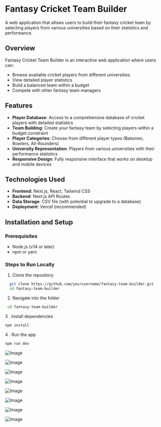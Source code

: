 # Fantasy Cricket Team Builder

A web application that allows users to build their fantasy cricket team by selecting players from various universities based on their statistics and performance.

## Overview

Fantasy Cricket Team Builder is an interactive web application where users can:
- Browse available cricket players from different universities
- View detailed player statistics
- Build a balanced team within a budget
- Compete with other fantasy team managers

## Features

- **Player Database**: Access to a comprehensive database of cricket players with detailed statistics
- **Team Building**: Create your fantasy team by selecting players within a budget constraint
- **Player Categories**: Choose from different player types (Batsmen, Bowlers, All-Rounders)
- **University Representation**: Players from various universities with their performance statistics
- **Responsive Design**: Fully responsive interface that works on desktop and mobile devices

## Technologies Used

- **Frontend**: Next.js, React, Tailwind CSS
- **Backend**: Next.js API Routes
- **Data Storage**: CSV file (with potential to upgrade to a database)
- **Deployment**: Vercel (recommended)

## Installation and Setup

### Prerequisites
- Node.js (v14 or later)
- npm or yarn

### Steps to Run Locally

1. Clone the repository
 ```bash
   git clone https://github.com/yourusername/fantasy-team-builder.git
   cd fantasy-team-builder
```

2. Navigate into the folder
``` bash
 cd fantasy-team-builder
```

3 . Install dependencies
``` bash
npm install
```
4 . Run the app
``` bash
npm run dev
```
![Image](https://github.com/user-attachments/assets/a8942b86-5af2-4687-8615-e98efd618e3d)

![Image](https://github.com/user-attachments/assets/0fc568f7-00ae-42f3-aa7a-4595fa6feb3b)

![Image](https://github.com/user-attachments/assets/81436b10-9b59-4c46-9a30-36ca13bbc07c)

![Image](https://github.com/user-attachments/assets/f71bc93b-d2d0-4430-be9f-28791135d1fa)

![Image](https://github.com/user-attachments/assets/ffd4e379-2cf4-4892-95d4-c2c4486510f6)

![Image](https://github.com/user-attachments/assets/7b618c0b-9265-4806-99bc-468f13cc9368)

![Image](https://github.com/user-attachments/assets/25857b96-2161-4e4c-a3c3-318bb72eb3ab)

![Image](https://github.com/user-attachments/assets/54b2273a-bb37-4c1e-89c6-19265f9ba26a)
